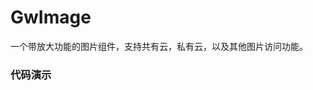 # GwImage

一个带放大功能的图片组件，支持共有云，私有云，以及其他图片访问功能。

### 代码演示

<AppCodebox 
  src="src/gw-image/demo/index" 
  title="基本用法" 
  desc="通过bucketType来设置访问类型" 
/>
